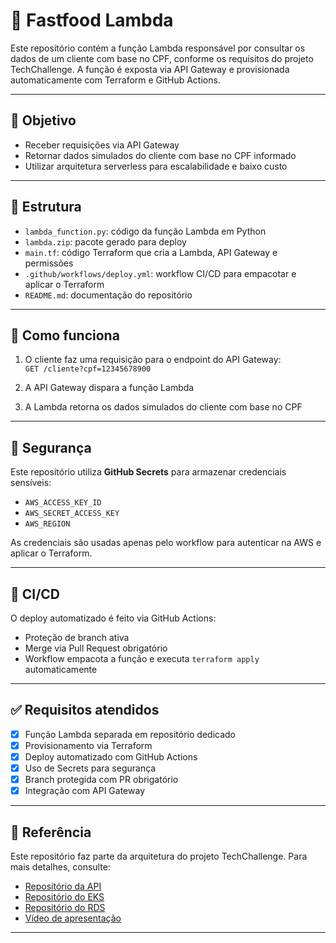 # 🔄 Fastfood Lambda 

Este repositório contém a função Lambda responsável por consultar os dados de um cliente com base no CPF, conforme os requisitos do projeto TechChallenge. A função é exposta via API Gateway e provisionada automaticamente com Terraform e GitHub Actions.

---

## 🧠 Objetivo

- Receber requisições via API Gateway
- Retornar dados simulados do cliente com base no CPF informado
- Utilizar arquitetura serverless para escalabilidade e baixo custo

---

## 🧱 Estrutura

- `lambda_function.py`: código da função Lambda em Python
- `lambda.zip`: pacote gerado para deploy
- `main.tf`: código Terraform que cria a Lambda, API Gateway e permissões
- `.github/workflows/deploy.yml`: workflow CI/CD para empacotar e aplicar o Terraform
- `README.md`: documentação do repositório

---

## 🚀 Como funciona

1. O cliente faz uma requisição para o endpoint do API Gateway:  
   `GET /cliente?cpf=12345678900`

2. A API Gateway dispara a função Lambda

3. A Lambda retorna os dados simulados do cliente com base no CPF

---

## 🔐 Segurança

Este repositório utiliza **GitHub Secrets** para armazenar credenciais sensíveis:

- `AWS_ACCESS_KEY_ID`
- `AWS_SECRET_ACCESS_KEY`
- `AWS_REGION`

As credenciais são usadas apenas pelo workflow para autenticar na AWS e aplicar o Terraform.

---

## 🔄 CI/CD

O deploy automatizado é feito via GitHub Actions:

- Proteção de branch ativa  
- Merge via Pull Request obrigatório  
- Workflow empacota a função e executa `terraform apply` automaticamente  

---

## ✅ Requisitos atendidos

- [x] Função Lambda separada em repositório dedicado  
- [x] Provisionamento via Terraform  
- [x] Deploy automatizado com GitHub Actions  
- [x] Uso de Secrets para segurança  
- [x] Branch protegida com PR obrigatório  
- [x] Integração com API Gateway  

---

## 📎 Referência

Este repositório faz parte da arquitetura do projeto TechChallenge. Para mais detalhes, consulte:

- [Repositório da API](https://github.com/seu-usuario/fastfood-api)  
- [Repositório do EKS](https://github.com/seu-usuario/infra-k8s)  
- [Repositório do RDS](https://github.com/seu-usuario/infra-rds)  
- [Vídeo de apresentação](https://link-do-video.com)  

---
